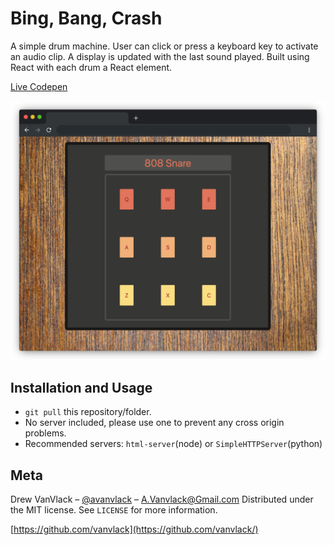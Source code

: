 # Bing, Bang, Crash

A simple drum machine. User can click or press a keyboard key to activate an audio clip. A display is updated with the last sound played. Built using React with each drum a React element.

[Live Codepen](https://codepen.io/VanVlack/pen/Vwpmzxy?editors=0110)

![Screenshot of the project](screenshot.png)

## Installation and Usage

- `git pull` this repository/folder.
- No server included, please use one to prevent any cross origin problems.
- Recommended servers: `html-server`(node) or `SimpleHTTPServer`(python)

## Meta

Drew VanVlack – [@avanvlack](https://twitter.com/avanvlack) – A.Vanvlack@Gmail.com
Distributed under the MIT license. See `LICENSE` for more information.

[https://github.com/vanvlack](https://github.com/vanvlack/)
